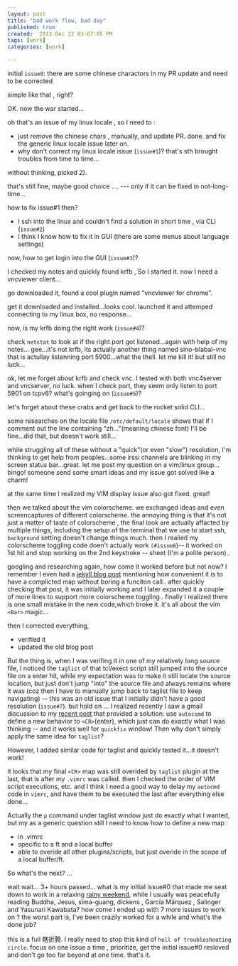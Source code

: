```yaml
---
layout: post
title: "bad work flow, bad day"
published: true
created:  2013 Dec 22 03:07:05 PM
tags: [work]
categories: [work]

---
```


initial `issue0`: there are some chinese charactors in my PR update and need to
be corrected

simple like that , right?

OK. now the war started...

oh that's an issue of my linux locale , so I need to :
* just remove the chinese chars , manually, and update PR. done. and fix the
  generic linux locale issue later on.
* why don't correct my linux locale issue (`issue#1`)? that's sth brought
  troubles from time to time...

without thinking, picked 2).

that's still fine, maybe good choice .... --- only if it can be fixed in
not-long-time...

how to fix issue#1 then?

* I ssh into the linux and couldn't find a solution in short time , via CLI
  (`issue#2`)
* I think I know how to fix it in GUI (there are some menus about language
  settings)

now, how to get login into the GUI (`issue#3`)?

I checked my notes and quickly found krfb , So I started it. now I need a
vncviewer client...

go downloaded it, found a cool plugin named "vncviewer for chrome". 

get it downloaded and installed...looks cool. launched it and attemped
connecting to my linux box, no response...

now, is my krfb doing the right work (`issue#4`)?

check `netstat` to look at if the right port got listened...again with help of
my notes...  gee...it's not krfb, its actually another thing named
sino-blabal-vnc that is actullay listenning port 5900...what the thell.  let me
kill it! but still no luck...

ok, let me forget about krfb and check vnc. I tested with both vnc4server and
vncserver, no luck.  when I check port, they seem only listen to port 5901 on
tcpv6? what's goinging on (`issue#5`)?

let's forget about these crabs and get back to the rocket solid CLI...

some researches on the locale file `/etc/default/locale` shows that if I
comment out the line containing "zh..."(meaning chinese font) I'll be
fine...did that, but doesn't work still...

while struggling all of these without a "quick"(or even "slow") resolution, I'm
thinking to get help from peoples...some irssi channels are blinking in
my screen status bar...great. let me post my question on a vim/linux group...
bingo!  someone send some smart ideas and my issue got solved like a charm!

at the same time I realized my VIM display issue also got fixed. great!

then we talked about the vim colorscheme. we exchanged ideas and even
screencaptures of different colorscheme.  the annoying thing is that it's not
just a matter of taste of colorscheme , the final look are actually affacted by
multiple things, including the setup of the terminal that we use to start ssh,
`background` setting doesn't change things much. then I realied my colorscheme
toggling code doen't actually work `(#issue6`)-- it worked on 1st hit and stop
working on the 2nd keystroke -- sheet (I'm a polite person)..

googling and researching again, how come it worked before but not now? I
remember I even had a [jekyll blog
post](http://www-in.juniper.net/~pings/myblog/2013/02/26/a-shortcut-quick-way-to-write-a-complicated-map-without-bothering-function-call/)
mentioning how convenient it is to have
a complicted map without boring a funciton call.. after quickly checking that
post, it was initially working and I later expanded it a couple of more lines
to support more colorscheme toggling..  finally I realized there is one small
mistake in the new code,which broke it. it's all about the vim `<Bar>` magic...

then I corrected everything, 

* verified it 
* updated the old blog post

But the thing is, when I was verifing it in one of my relatively long source
file, I noticed the `taglist` of that tcl/exect script still jumped into the
source file on a enter hit, while my expectation was to make it still locate
the source location, but just don't jump "into" the source file and always
remains where it was (coz then I have to manually jump back to taglist file to
keep navigating) -- this was an old issue that I initially didn't have a good
resolution (`issue#7`).  but hold on ... I realized recently I saw a gmail
discussion to my [recent
post](https://groups.google.com/forum/#!topic/vim_use/Ttk4KYb15Z4) that
provided a solution: use `autocomd` to define a new behavior to `<CR>`(enter),
which just can do exactly what I was thinking -- and it works well for
`quickfix` window! Then why don't simply apply the same idea for `taglist`?

However, I added similar code for taglist and quickly tested it...it doesn't work!

it looks that my final `<CR>` map was still overided by `taglist`
plugin at the last, that is after my `.vimrc` was called. then I checked the
order of VIM script executions, etc. and I think I need a good way to delay my
`autocmd` code in `vimrc`, and have them to be executed the last after
everything else done...

Actually the `p` command under taglist window just do exactly what I wanted,
but my as a generic question still I need to know how to define a new map :

* in .vimrc
* specific to a ft and a local buffer
* able to overide all other plugins/scripts, but just overide in the scope of a
  local buffer/ft.

So what's the next? ...

wait wait... 3+ hours passed... what is my initial issue#0 that made me seat down
to work in a relaxing [rainy
weekend](http://www.google.com/imgres?sa=X&espv=210&es_sm=93&biw=1280&bih=581&tbm=isch&tbnid=4SwWAQ67z-03eM:&imgrefurl=http://8o-clock.deviantart.com/art/rainy-day-please-stay-146885906&docid=a_7uw0szMOr_5M&imgurl=http://fc08.deviantart.net/fs42/i/2009/146/a/a/rainy_days_by_Ronaaa.jpg&w=800&h=526&ei=Rli3Uu7cFMiokQexjIH4AQ&zoom=1&ved=1t:3588,r:78,s:0,i:324&iact=rc&page=5&tbnh=168&tbnw=277&start=65&ndsp=16&tx=182&ty=84),
while I usually was peacefully reading Buddha,
Jesus, sima-guang, dickens , García Márquez , Salinger and Yasunari Kawabata?
how come I ended up with 7 more issues to work on ? the worst part is, I've
been crazily worked for a while and what's the done job?

this is a full 瞎折腾. I really need to stop this kind of `hell of
troubleshooting circle`. focus on one issue a time , prioritize, get the
initial issue#0 resloved and don't go too far beyond at one time.  that's it.

